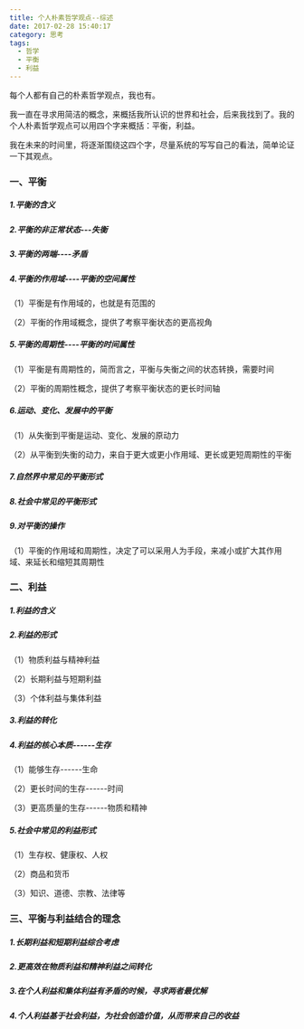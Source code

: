 ```yaml
---
title: 个人朴素哲学观点--综述
date: 2017-02-28 15:40:17
category: 思考
tags:
  - 哲学
  - 平衡
  - 利益
---
```


每个人都有自己的朴素哲学观点，我也有。

我一直在寻求用简洁的概念，来概括我所认识的世界和社会，后来我找到了。我的个人朴素哲学观点可以用四个字来概括：平衡，利益。

我在未来的时间里，将逐渐围绕这四个字，尽量系统的写写自己的看法，简单论证一下其观点。

<!--more-->

### 一、平衡

##### 1.平衡的含义

##### 2.平衡的非正常状态---失衡

##### 3.平衡的两端----矛盾

##### 4.平衡的作用域----平衡的空间属性

（1）平衡是有作用域的，也就是有范围的

（2）平衡的作用域概念，提供了考察平衡状态的更高视角

##### 5.平衡的周期性----平衡的时间属性

（1）平衡是有周期性的，简而言之，平衡与失衡之间的状态转换，需要时间

（2）平衡的周期性概念，提供了考察平衡状态的更长时间轴

##### 6.运动、变化、发展中的平衡

（1）从失衡到平衡是运动、变化、发展的原动力

（2）从平衡到失衡的动力，来自于更大或更小作用域、更长或更短周期性的平衡

##### 7.自然界中常见的平衡形式

##### 8.社会中常见的平衡形式

##### 9.对平衡的操作

（1）平衡的作用域和周期性，决定了可以采用人为手段，来减小或扩大其作用域、来延长和缩短其周期性

### 二、利益

##### 1.利益的含义

##### 2.利益的形式

（1）物质利益与精神利益

（2）长期利益与短期利益

（3）个体利益与集体利益

##### 3.利益的转化

##### 4.利益的核心本质------生存

（1）能够生存------生命

（2）更长时间的生存------时间

（3）更高质量的生存------物质和精神

##### 5.社会中常见的利益形式

（1）生存权、健康权、人权

（2）商品和货币

（3）知识、道德、宗教、法律等

### 三、平衡与利益结合的理念

##### 1.长期利益和短期利益综合考虑

##### 2.更高效在物质利益和精神利益之间转化

##### 3.在个人利益和集体利益有矛盾的时候，寻求两者最优解

##### 4.个人利益基于社会利益，为社会创造价值，从而带来自己的收益
